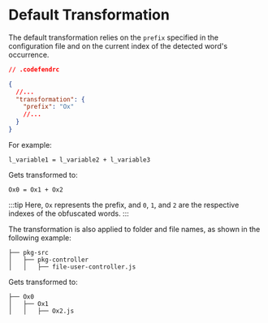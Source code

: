 # Default Transformation

The default transformation relies on the `prefix` specified in the configuration file and on the current index of the detected word's occurrence.

```json
// .codefendrc

{
  //...
  "transformation": {
    "prefix": "Ox"
    //...
  }
}
```

For example:

```
l_variable1 = l_variable2 + l_variable3
```

Gets transformed to:

```
Ox0 = Ox1 + Ox2
```

:::tip
Here, `Ox` represents the prefix, and `0`, `1`, and `2` are the respective indexes of the obfuscated words.
:::

The transformation is also applied to folder and file names, as shown in the following example:

```
├── pkg-src
│   ├── pkg-controller
│   │   ├── file-user-controller.js
```

Gets transformed to:

```
├── Ox0
│   ├── Ox1
│   │   ├── Ox2.js
```
